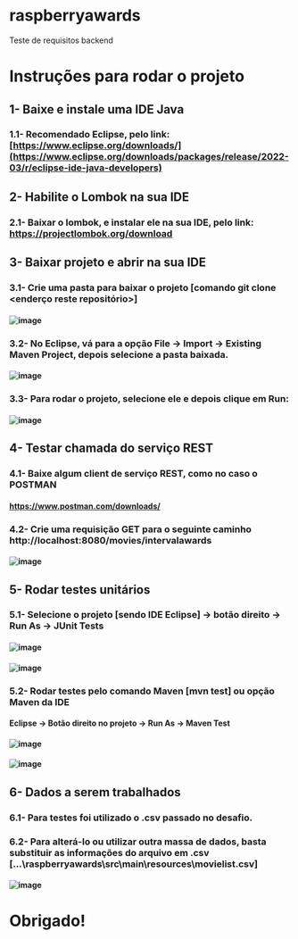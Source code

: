 # raspberryawards
Teste de requisitos backend

# Instruções para rodar o projeto
## 1- Baixe e instale uma IDE Java
### 1.1- Recomendado Eclipse, pelo link: [https://www.eclipse.org/downloads/](https://www.eclipse.org/downloads/packages/release/2022-03/r/eclipse-ide-java-developers)
## 2- Habilite o Lombok na sua IDE
### 2.1- Baixar o lombok, e instalar ele na sua IDE, pelo link: https://projectlombok.org/download
## 3- Baixar projeto e abrir na sua IDE
### 3.1- Crie uma pasta para baixar o projeto [comando git clone <enderço reste repositório>]
#### ![image](https://user-images.githubusercontent.com/2281527/169886855-a48a27ea-4729-49cf-ace9-c07a58bf5bfb.png)
### 3.2- No Eclipse, vá para a opção File -> Import -> Existing Maven Project, depois selecione a pasta baixada.
#### ![image](https://user-images.githubusercontent.com/2281527/169887236-9dfa50fa-803e-47cd-aba9-8c1214acf350.png)
### 3.3- Para rodar o projeto, selecione ele e depois clique em Run:
#### ![image](https://user-images.githubusercontent.com/2281527/169887598-2691a8c5-cab0-4283-9b2d-2810b07c8b6c.png)
## 4- Testar chamada do serviço REST
### 4.1- Baixe algum client de serviço REST, como no caso o POSTMAN
#### https://www.postman.com/downloads/
### 4.2- Crie uma requisição GET para o seguinte caminho http://localhost:8080/movies/intervalawards
#### ![image](https://user-images.githubusercontent.com/2281527/169896554-59e01bb5-0871-4818-b01c-e2c256d299d2.png)
## 5- Rodar testes unitários 
### 5.1- Selecione o projeto [sendo IDE Eclipse] -> botão direito -> Run As -> JUnit Tests
#### ![image](https://user-images.githubusercontent.com/2281527/169889971-87cc6342-96a2-4f05-afa2-46242a41e396.png)
#### ![image](https://user-images.githubusercontent.com/2281527/169890080-a6eb1f48-a832-4907-954a-477e896e798e.png)
### 5.2- Rodar testes pelo comando Maven [mvn test] ou opção Maven da IDE
#### Eclipse -> Botão direito no projeto -> Run As -> Maven Test
#### ![image](https://user-images.githubusercontent.com/2281527/169890585-8db60569-15f9-4543-8a0b-2e94ebdf1e21.png)
#### ![image](https://user-images.githubusercontent.com/2281527/169890652-d15cd50a-82eb-4c0e-bcaa-060569d17467.png)
## 6- Dados a serem trabalhados
### 6.1- Para testes foi utilizado o .csv passado no desafio.
### 6.2- Para alterá-lo ou utilizar outra massa de dados, basta substituir as informações do arquivo em .csv [...\raspberryawards\src\main\resources\movielist.csv]
#### ![image](https://user-images.githubusercontent.com/2281527/169891214-9fcae0a5-ff2d-4ba1-a860-d8354ba00081.png)

# Obrigado!
